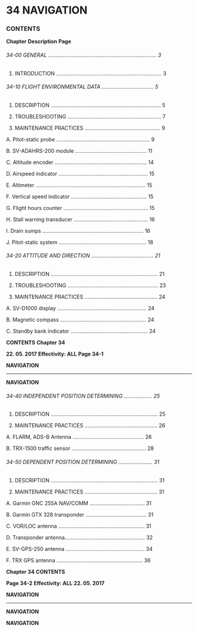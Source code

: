 # 34 NAVIGATION

### CONTENTS

**Chapter** **Description** **Page**

###### 34-00 GENERAL ......................................................................... 3

1. INTRODUCTION ....................................................................... 3

###### 34-10 FLIGHT ENVIRONMENTAL DATA ................................... 5

1. DESCRIPTION .......................................................................... 5

2. TROUBLESHOOTING ............................................................... 7

3. MAINTENANCE PRACTICES ................................................... 9

A. Pitot-static probe ............................................................... 9

B. SV-ADAHRS-200 module ................................................ 11

C. Altitude encoder .............................................................. 14

D. Airspeed indicator ............................................................ 15

E. Altimeter .......................................................................... 15

F. Vertical speed indicator ................................................... 15

G. Flight hours counter ......................................................... 15

H. Stall warning transducer .................................................. 16

I. Drain sumps .................................................................... 16

J. Pitot-static system ........................................................... 18

###### 34-20 ATTITUDE AND DIRECTION .......................................... 21

1. DESCRIPTION ........................................................................ 21

2. TROUBLESHOOTING ............................................................. 23

3. MAINTENANCE PRACTICES ................................................. 24

A. SV-D1000 display ............................................................ 24

B. Magnetic compass .......................................................... 24

C. Standby bank indicator .................................................... 24

**CONTENTS** **Chapter 34**

**22. 05. 2017** **Effectivity: ALL** **Page 34-1**


**NAVIGATION**


-----

**NAVIGATION**

###### 34-40 INDEPENDENT POSITION DETERMINING ................... 25

1. DESCRIPTION ........................................................................ 25

2. MAINTENANCE PRACTICES ................................................. 26

A. FLARM, ADS-B Antenna ................................................ 26

B. TRX-1500 traffic sensor .................................................. 28

###### 34-50 DEPENDENT POSITION DETERMINING ....................... 31

1. DESCRIPTION ........................................................................ 31

2. MAINTENANCE PRACTICES ................................................. 31

A. Garmin GNC 255A NAV/COMM ..................................... 31

B. Garmin GTX 328 transponder ......................................... 31

C. VOR/LOC antenna .......................................................... 31

D. Transponder antenna...................................................... 32

E. SV-GPS-250 antenna ..................................................... 34

F. TRX GPS antenna .......................................................... 36

**Chapter 34** **CONTENTS**

**Page 34-2** **Effectivity: ALL** **22. 05. 2017**


**NAVIGATION**


-----

**NAVIGATION**


**NAVIGATION**


